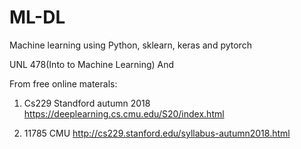 # ML-DL
Machine learning using Python, sklearn, keras and pytorch 

UNL 478(Into to Machine Learning) And 

From free online materals: 

1) Cs229 Standford autumn 2018
https://deeplearning.cs.cmu.edu/S20/index.html

2) 11785 CMU 
http://cs229.stanford.edu/syllabus-autumn2018.html
